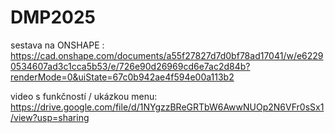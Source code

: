 # DMP2025
sestava na ONSHAPE : https://cad.onshape.com/documents/a55f27827d7d0bf78ad17041/w/e62290534607ad3c1cca5b53/e/726e90d26969cd6e7ac2d84b?renderMode=0&uiState=67c0b942ae4f594e00a113b2

video s funkčností / ukázkou menu:
https://drive.google.com/file/d/1NYgzzBReGRTbW6AwwNUOp2N6VFr0sSx1/view?usp=sharing
